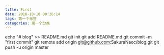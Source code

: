 ```yaml
---
title: First
date: 2018-10-10 00:36:14
tags: 第一个标签
categories: 第一个分类
---
```

echo "# blog" >> README.md
git init
git add README.md
git commit -m "first commit"
git remote add origin git@github.com:SakuraNaoc/blog.git
git push -u origin master